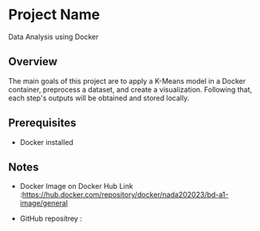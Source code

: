 # Project Name
Data Analysis using Docker 

## Overview
The main goals of this project are to apply a K-Means model in a Docker container, preprocess a dataset, and create a visualization. Following that, each step's outputs will be obtained and stored locally.

## Prerequisites
- Docker installed 

## Notes

-  Docker Image on Docker Hub Link :https://hub.docker.com/repository/docker/nada202023/bd-a1-image/general

- GitHub repositrey :



